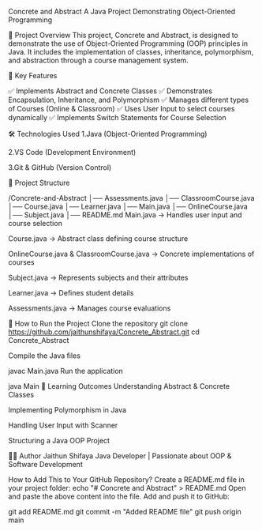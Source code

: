 Concrete and Abstract
A Java Project Demonstrating Object-Oriented Programming

📌 Project Overview
This project, Concrete and Abstract, is designed to demonstrate the use of Object-Oriented Programming (OOP) principles in Java. It includes the implementation of classes, inheritance, polymorphism, and abstraction through a course management system.

🔹 Key Features


✅ Implements Abstract and Concrete Classes
✅ Demonstrates Encapsulation, Inheritance, and Polymorphism
✅ Manages different types of Courses (Online & Classroom)
✅ Uses User Input to select courses dynamically
✅ Implements Switch Statements for Course Selection

🛠 Technologies Used
1.Java (Object-Oriented Programming)

2.VS Code (Development Environment)

3.Git & GitHub (Version Control)

📂 Project Structure

/Concrete-and-Abstract
│── Assessments.java
│── ClassroomCourse.java
│── Course.java
│── Learner.java
│── Main.java
│── OnlineCourse.java
│── Subject.java
│── README.md
Main.java → Handles user input and course selection

Course.java → Abstract class defining course structure

OnlineCourse.java & ClassroomCourse.java → Concrete implementations of courses

Subject.java → Represents subjects and their attributes

Learner.java → Defines student details

Assessments.java → Manages course evaluations

🚀 How to Run the Project
Clone the repository
git clone https://github.com/jaithunshifaya/Concrete_Abstract.git
cd Concrete_Abstract


Compile the Java files

javac Main.java
Run the application


java Main
📖 Learning Outcomes
Understanding Abstract & Concrete Classes

Implementing Polymorphism in Java

Handling User Input with Scanner

Structuring a Java OOP Project

👩‍💻 Author
Jaithun Shifaya
Java Developer | Passionate about OOP & Software Development

How to Add This to Your GitHub Repository?
Create a README.md file in your project folder:
echo "# Concrete and Abstract" > README.md
Open and paste the above content into the file.
Add and push it to GitHub:

git add README.md
git commit -m "Added README file"
git push origin main
